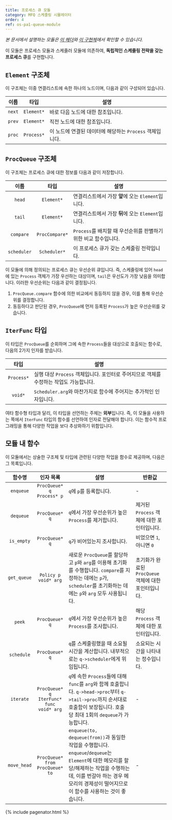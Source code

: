 ```yaml
---
title: 프로세스 큐 모듈
category: MFQ 스케줄링 시뮬레이터
order: 4
ref: os-pa1-queue-module
---
```


*본 문서에서 설명하는 모듈은 [이 헤더](https://github.com/DropFL/OS_PA1/blob/master/queue.h)와 [이 구현체](https://github.com/DropFL/OS_PA1/blob/master/queue.c)에서 확인할 수 있습니다.*

이 모듈은 프로세스 모듈과 스케줄러 모듈에 의존하여, **독립적인 스케줄링 전략을 갖는 프로세스 큐**를 구현합니다.

## `Element` 구조체

이 구조체는 이중 연결리스트에 속한 하나의 노드이며, 다음과 같이 구성되어 있습니다.

| 이름   | 타입       | 설명 |
|:------:|:----------:|------|
| `next` | `Element*` | 바로 다음 노드에 대한 참조입니다. |
| `prev` | `Element*` | 직전 노드에 대한 참조입니다. |
| `proc` | `Process*` | 이 노드에 연결된 데이터에 해당하는 `Process` 객체입니다. |

## `ProcQueue` 구조체

이 구조체는 프로세스 큐에 대한 정보를 다음과 같이 저장합니다.

| 이름        | 타입           | 설명 |
|:-----------:|:--------------:|------|
| `head`      | `Element*`     | 연결리스트에서 가장 **앞**에 오는 `Element`입니다. |
| `tail`      | `Element*`     | 연결리스트에서 가장 **뒤**에 오는 `Element`입니다. |
| `compare`   | `ProcCompare*` | `Process`를 배치할 때 우선순위를 판별하기 위한 비교 함수입니다. |
| `scheduler` | `Scheduler*`   | 이 프로세스 큐가 갖는 스케줄링 전략입니다. |

이 모듈에 의해 정의되는 프로세스 큐는 우선순위 큐입니다. 즉, 스케줄링에 있어 `head`에 있는 `Process` 객체가 가장 우선하는 대상이며, `tail`은 우선도가 가장 낮음을 의미합니다. 이러한 우선순위는 다음과 같이 결정됩니다.

1. `ProcQueue.compare` 함수에 의한 비교에서 동등하지 않을 경우, 이를 통해 우선순위를 결정합니다.
2. 동등하다고 판단된 경우, `ProcQueue`에 먼저 등록된 `Process`가 높은 우선순위를 갖습니다.

## `IterFunc` 타입

이 타입은 `ProcQueue`를 순회하며 그에 속한 `Process`들을 대상으로 호출되는 함수로, 다음의 2가지 인자를 받습니다.

| 타입       | 설명 |
|:----------:|------|
| `Process*` | 실행 대상 `Process` 객체입니다. 포인터로 주어지므로 객체를 수정하는 작업도 가능합니다. |
| `void*`    | `Scheduler.arg`와 마찬가지로 함수에 주어지는 추가적인 인자입니다. |

여타 함수형 타입과 달리, 이 타입을 선언하는 주체는 **외부**입니다. 즉, 이 모듈을 사용하는 쪽에서 `IterFunc` 타입의 함수를 선언하여 인자로 전달해야 합니다. 이는 함수적 프로그래밍을 통해 다양한 작업을 보다 추상화하기 위함입니다.

## 모듈 내 함수

이 모듈에서는 상술한 구조체 및 타입에 관련된 다양한 작업을 함수로 제공하며, 다음은 그 목록입니다.

| 함수명      | 인자 목록                                         | 설명 | 반환값 |
|:-----------:|:-------------------------------------------------:|------|--------|
| `enqueue`   | `ProcQueue* q`<br>`Process* p`                    | `q`에 `p`를 등록합니다. | - |
| `dequeue`   | `ProcQueue* q`                                    | `q`에서 가장 우선순위가 높은 `Process`를 제거합니다. | 제거된 `Process` 객체에 대한 포인터입니다. |
| `is_empty`  | `ProcQueue* q`                                    | `q`가 비어있는지 조사합니다. | 비었으면 `1`, 아니면 `0` |
| `get_queue` | `Policy p`<br>`void* arg`                         | 새로운 `ProcQueue`를 할당하고 `p`와 `arg`를 이용해 초기화를 수행합니다. `compare`를 지정하는 데에는 `p`가, `scheduler`를 초기화하는 데에는 `p`와 `arg` 모두 사용됩니다.  | 초기화가 완료된 `ProcQueue` 객체에 대한 포인터입니다. |
| `peek`      | `ProcQueue* q`                                    | `q`에서 가장 우선순위가 높은 `Process`를 조사합니다. | 해당 `Process` 객체에 대한 포인터입니다. |
| `schedule`  | `ProcQueue* q`                                    | `q`를 스케줄링했을 때 소요될 시간을 계산합니다. 내부적으로는 `q->scheduler`에게 위임됩니다. | 소요되는 시간을 나타내는 정수입니다. |
| `iterate`   | `ProcQueue* q`<br>`IterFunc* func`<br>`void* arg` | `q`에 속한 `Process`들에 대해 `func`를 `arg`와 함께 호출합니다. `q->head->proc`부터 `q->tail->proc`까지 순서대로 호출함이 보장됩니다. 호출 당 최대 1회의 `dequeue`가 가능합니다. | - |
| `move_head` | `ProcQueue* from`<br>`ProcQueue* to`              | `enqueue(to, dequeue(from))`과 동일한 작업을 수행합니다. `enqueue`/`dequeue`는 `Element`에 대한 메모리를 할당/해제하는 작업을 수행하는데, 이를 번갈아 하는 경우 메모리의 경제성이 떨어지므로 이 함수를 사용하는 것이 좋습니다. | - |

{% include pagenator.html %}
